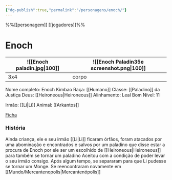 ```yaml
---
{"dg-publish":true,"permalink":"/personagens/enoch/"}
---
```

%%[[personagem]] [[jogadores]]%% 
# Enoch
![[Enoch paladin.jpg\|100]] | ![[Enoch Paladin35e screenshot.png\|100]]
---|---
3x4|corpo


Nome completo: Enoch Kimbao
Raça: [[Humano]]
Classe: [[Paladino]] da Justiça
Deus: [[Heironeous|Heironeous]]
Alinhamento: Leal Bom
Nível: 11

Irmão: [[Li|Li]]
Animal: [[Arkantos]]

[Ficha](https://docs.google.com/spreadsheets/d/1N_DWE0-fEj9ikydNN_grxt86FTaS__yTqt4nsGQJN5Y/edit#gid=16228907)

### História
Ainda criança, ele e seu irmão [[Li|Li]] ficaram órfãos, foram atacados por uma abominação e encontrados e salvos por um paladino que disse estar a procura de Enoch por ele ser um escolhido de [[Heironeous|Heironeous]] para também se tornar um paladino
Aceitou com a condição de poder levar o seu irmão consigo.
Após algum tempo, se separaram para que Li pudesse se tornar um Monge.
Se reencontraram novamente em [[Mundo/Mercantenopolis|Mercantenópolis]]
